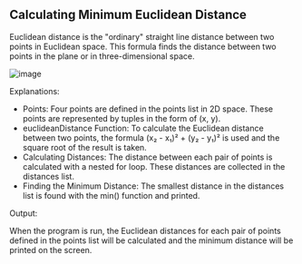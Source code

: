 ## Calculating Minimum Euclidean Distance


Euclidean distance is the "ordinary" straight line distance between two points in Euclidean space. This formula finds the distance between two points in the plane or in three-dimensional space.


![image](https://github.com/user-attachments/assets/de0ef40b-53ee-4de0-9094-ef7dd2c1047e)

Explanations:

* Points: Four points are defined in the points list in 2D space. These points are represented by tuples in the form of (x, y).
* euclideanDistance Function: To calculate the Euclidean distance between two points, the formula (x₂ - x₁)² + (y₂ - y₁)² is used and the square root of the result is taken.
* Calculating Distances: The distance between each pair of points is calculated with a nested for loop. These distances are collected in the distances list.
* Finding the Minimum Distance: The smallest distance in the distances list is found with the min() function and printed.

Output:

When the program is run, the Euclidean distances for each pair of points defined in the points list will be calculated and the minimum distance will be printed on the screen.
